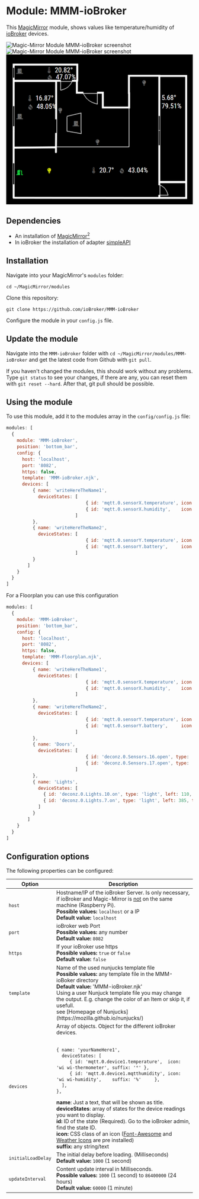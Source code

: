 # Module: MMM-ioBroker
This [MagicMirror](https://github.com/MichMich/MagicMirror) module, shows values like temperature/humidity of [ioBroker](http://ioBroker.net) devices.

![Magic-Mirror Module MMM-ioBroker screenshot](https://github.com/BenRoe/MMM-FHEM/raw/gh-pages/Screenshot1.png?raw=true)
![Magic-Mirror Module MMM-ioBroker screenshot](https://github.com/BenRoe/MMM-FHEM/raw/gh-pages/Screenshot2.png?raw=true)
![Magic-Mirror Module MMM-ioBroker screenshot](https://github.com/RedXEagle/MMM-ioBroker/raw/master/test/Floorplan-Example.png?raw=true)

## Dependencies
- An installation of [MagicMirror<sup>2</sup>](https://github.com/MichMich/MagicMirror)
- In ioBroker the installation of adapter [simpleAPI](https://github.com/ioBroker/ioBroker.simple-api)

## Installation

Navigate into your MagicMirror's `modules` folder:
```
cd ~/MagicMirror/modules
```

Clone this repository:
```
git clone https://github.com/ioBroker/MMM-ioBroker
```

Configure the module in your `config.js` file.

## Update the module

Navigate into the `MMM-ioBroker` folder with `cd ~/MagicMirror/modules/MMM-ioBroker` and get the latest code from Github with `git pull`.

If you haven't changed the modules, this should work without any problems. Type `git status` to see your changes, if there are any, you can reset them with `git reset --hard`. After that, git pull should be possible.

## Using the module

To use this module, add it to the modules array in the `config/config.js` file:
```javascript
modules: [
  {
    module: 'MMM-ioBroker',
    position: 'bottom_bar',
    config: {
      host: 'localhost',
      port: '8082',
      https: false,
      template: 'MMM-ioBroker.njk',
      devices: [
          { name: 'writeHereTheName1',
            deviceStates: [
                              { id: 'mqtt.0.sensorX.temperature', icon: 'wi wi-thermometer', suffix: '&deg;' },
                              { id: 'mqtt.0.sensorX.humidity',    icon: 'wi wi-humidity',    suffix: '%' }
                          ]
          },
          { name: 'writeHereTheName2',
            deviceStates: [
                              { id: 'mqtt.0.sensorY.temperature', icon: 'wi wi-thermometer',  suffix: '&deg;' },
                              { id: 'mqtt.0.sensorY.battery',     icon: 'fa fa-battery-half', suffix: '' }
                          ]
          }
        ]
    }
  }
]
```

For a Floorplan you can use this configuration

```javascript
modules: [
  {
    module: 'MMM-ioBroker',
    position: 'bottom_bar',
    config: {
      host: 'localhost',
      port: '8082',
      https: false,
      template: 'MMM-Floorplan.njk',
      devices: [
          { name: 'writeHereTheName1',
            deviceStates: [
                              { id: 'mqtt.0.sensorX.temperature', icon: 'wi wi-thermometer', suffix: '&deg;', left: 240, top: 300 },
                              { id: 'mqtt.0.sensorX.humidity',    icon: 'wi wi-humidity',    suffix: '%', left: 270, top: 300 }
                          ]
          },
          { name: 'writeHereTheName2',
            deviceStates: [
                              { id: 'mqtt.0.sensorY.temperature', icon: 'wi wi-thermometer',  suffix: '&deg;', left: 240, top: 100  },
                              { id: 'mqtt.0.sensorY.battery',     icon: 'fa fa-battery-half', suffix: '', left: 290, top: 100  }
                          ]
          },
          { name: 'Doors',
            deviceStates: [
                              { id: 'deconz.0.Sensors.16.open', type: 'door', left: 20, top: 143 },
                              { id: 'deconz.0.Sensors.17.open', type: 'door', left: 20, top: 12 }
                          ]
          },
          { name: 'Lights',
            deviceStates: [
              { id: 'deconz.0.Lights.10.on', type: 'light', left: 110, top: 300 },
              { id: 'deconz.0.Lights.7.on', type: 'light', left: 385, top: 46 }
            ]
          }
        ]
    }
  }
]
```
## Configuration options

The following properties can be configured:

<table  width="100%">
	<thead>
		<tr>
			<th>Option</th>
			<th width="100%">Description</th>
		</tr>
	</thead>
	<tbody>
		<tr>
			<td><code>host</code></td>
			<td>Hostname/IP of the ioBroker Server.
            Is only necessary, if ioBroker and Magic-Mirror is <u>not</u> on the same machine (Raspberry Pi).<br>
            <b>Possible values:</b> <code>localhost</code> or a IP<br>
			<b>Default value:</b> <code>localhost</code>
			</td>
		</tr>
		<tr>
			<td><code>port</code></td>
			<td>ioBroker web Port<br>
                <b>Possible values:</b> any number<br>
                <b>Default value:</b> <code>8082</code>
			</td>
		</tr>
        <tr>
			<td><code>https</code></td>
			<td>If your ioBroker use https<br>
                <b>Possible values:</b> <code>true</code> or <code>false</code><br>
                <b>Default value:</b> <code>false</code>
			</td>
		</tr>
        <tr>
            <td><code>template</code></td>
            <td>Name of the used nunjucks template file<br>
                <b>Possible values:</b> any template file in the MMM-ioBoker directory<br>
                <b>Default value:</b> 'MMM-ioBroker.njk'<br>
                Using a user Nunjuck template file you may change the output. E.g. change the color of an Item or skip it, if usefull.<br>
                see [Homepage of Nunjucks](https://mozilla.github.io/nunjucks/)
            </td>
        </tr>
        <tr>
			<td><code>devices</code></td>
			<td>Array of objects. Object for the different ioBroker devices.
<pre><code>
{ name: 'yourNameHere1',
  deviceStates: [
     { id: 'mqtt.0.device1.temperature',  icon: 'wi wi-thermometer', suffix: '&deg;' },
     { id: 'mqtt.0.device1.mqtthumidity', icon: 'wi wi-humidity',    suffix: '%'     },
  ],
},
</code></pre>
            <b>name</b>: Just a text, that will be shown as title.
            <br />
            <b>deviceStates</b>: array of states for the device readings you want to display.
            <br />
            <b>id:</b> ID of the state (Required). Go to the ioBroker admin, find the state ID.
            <br>
            <b>icon:</b> CSS class of an icon (<a href="http://fontawesome.io/icons/">Font-Awesome</a> and <a href="https://erikflowers.github.io/weather-icons/">Weather Icons</a> are pre installed)
            <br>
            <b>suffix:</b> any string/text
            </td>
		</tr>
        <tr>
			<td><code>initialLoadDelay</code></td>
			   <td>The initial delay before loading. (Milliseconds)<br>
               <b>Default value:</b> <code>1000</code> (1 second)
			</td>
        </tr>
        <tr>
			<td><code>updateInterval</code></td>
			<td>Content update interval in Milliseconds.<br>
               <b>Possible values:</b> <code>1000</code> (1 second) to <code>86400000</code> (24 hours)<br>
			   <b>Default value:</b> <code>60000</code> (1 minute)
			</td>
		</tr>
	</tbody>
</table>
